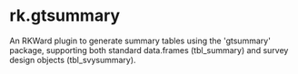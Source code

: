 # rk.gtsummary
An RKWard plugin to generate summary tables using the 'gtsummary' package, supporting both standard data.frames (tbl_summary) and survey design objects (tbl_svysummary).
